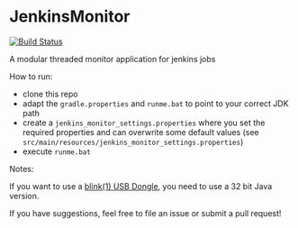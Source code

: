 JenkinsMonitor
==============

[![Build Status](https://travis-ci.org/brandstaetter/JenkinsMonitor.png?branch=master)](https://travis-ci.org/brandstaetter/JenkinsMonitor)

A modular threaded monitor application for jenkins jobs


How to run:

* clone this repo
* adapt the `gradle.properties` and `runme.bat` to point to your correct JDK path
* create a `jenkins_monitor_settings.properties` where you set the required properties and can overwrite some default values (see `src/main/resources/jenkins_monitor_settings.properties`)
* execute `runme.bat`


Notes:

If you want to use a [blink(1) USB Dongle](http://thingm.com/products/blink-1/), you need to use a 32 bit Java version.

If you have suggestions, feel free to file an issue or submit a pull request!
